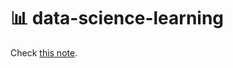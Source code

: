 # 📊 data-science-learning

Check [this note](https://dinhanhthi.com/note/a-collection-of-learning-resources-for-the-ai-world/).